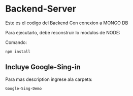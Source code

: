 # Backend-Server

Este es el codigo del Backend
Con conexion a MONGO DB

Para ejecutarlo, debe reconstruir lo modulos de NODE:

Comando:

```
npm install

```

## Incluye Google-Sing-in

Para mas description ingrese ala carpeta:
```
Google-Sing-Demo
```

